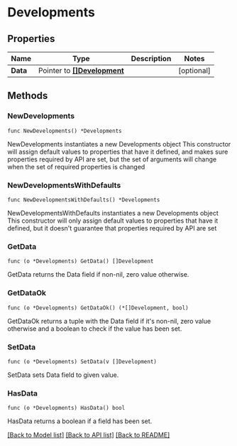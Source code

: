 # Developments

## Properties

Name | Type | Description | Notes
------------ | ------------- | ------------- | -------------
**Data** | Pointer to [**[]Development**](Development.md) |  | [optional] 

## Methods

### NewDevelopments

`func NewDevelopments() *Developments`

NewDevelopments instantiates a new Developments object
This constructor will assign default values to properties that have it defined,
and makes sure properties required by API are set, but the set of arguments
will change when the set of required properties is changed

### NewDevelopmentsWithDefaults

`func NewDevelopmentsWithDefaults() *Developments`

NewDevelopmentsWithDefaults instantiates a new Developments object
This constructor will only assign default values to properties that have it defined,
but it doesn't guarantee that properties required by API are set

### GetData

`func (o *Developments) GetData() []Development`

GetData returns the Data field if non-nil, zero value otherwise.

### GetDataOk

`func (o *Developments) GetDataOk() (*[]Development, bool)`

GetDataOk returns a tuple with the Data field if it's non-nil, zero value otherwise
and a boolean to check if the value has been set.

### SetData

`func (o *Developments) SetData(v []Development)`

SetData sets Data field to given value.

### HasData

`func (o *Developments) HasData() bool`

HasData returns a boolean if a field has been set.


[[Back to Model list]](../README.md#documentation-for-models) [[Back to API list]](../README.md#documentation-for-api-endpoints) [[Back to README]](../README.md)


